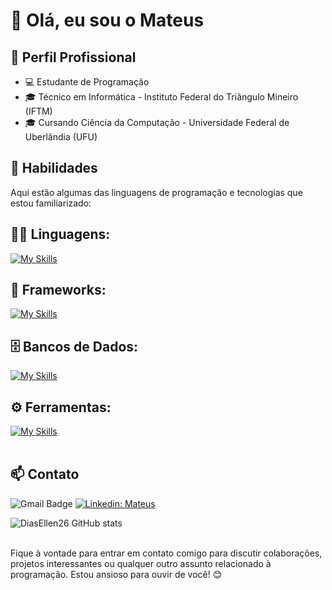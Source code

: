 # 👋 Olá, eu sou o Mateus

## 💼 Perfil Profissional

- 💻 Estudante de Programação
- 🎓 Técnico em Informática - Instituto Federal do Triângulo Mineiro (IFTM)
- 🎓 Cursando Ciência da Computação - Universidade Federal de Uberlândia (UFU)

## 🚀 Habilidades

Aqui estão algumas das linguagens de programação e tecnologias que estou familiarizado:

## 👨‍💻 Linguagens: 
[![My Skills](https://skillicons.dev/icons?i=python,javascript,c,php,typescript,haskell)](https://skillicons.dev)

## 🧰 Frameworks: 
[![My Skills](https://skillicons.dev/icons?i=angular,react,nodejs,tailwind,bootstrap)](https://skillicons.dev)

## 🗄️ Bancos de Dados: 
[![My Skills](https://skillicons.dev/icons?i=mysql,postgres)](https://skillicons.dev)
## ⚙️ Ferramentas:
[![My Skills](https://skillicons.dev/icons?i=git,github,vscode,figma,docker)](https://skillicons.dev)<br><br>

## 📫 Contato

![Gmail Badge](https://img.shields.io/badge/-Email-006bed?style=flat-square&logo=Gmail&logoColor=white&link=mailto:mateuscostagomes000@gmail.com)
[![Linkedin: Mateus](https://img.shields.io/badge/-Linkedin-blue?style=flat-square&logo=Linkedin&logoColor=white&link=https://www.linkedin.com/in/mateusgomesc/)](https://www.linkedin.com/in/mateusgomesc/)

![DiasEllen26 GitHub stats](https://github-readme-stats.vercel.app/api?username=MateusGomesc&show_icons=true&theme=dark) <br><br>

Fique à vontade para entrar em contato comigo para discutir colaborações, projetos interessantes ou qualquer outro assunto relacionado à programação. Estou ansioso para ouvir de você! 😊
